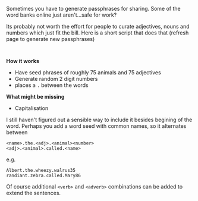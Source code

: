 
Sometimes you have to generate passphrases for sharing. Some of the word banks online just aren't...safe for work?

Its probably not worth the effort for people to curate adjectives, nouns and numbers which just fit the bill. Here is a short script that does that (refresh page to generate new passphrases)


<pre><p id="demo"></p></pre>

**How it works**

- Have seed phrases of roughly 75 animals and 75 adjectives
- Generate random 2 digit numbers
- places a `.` between the words

**What might be missing**

- Capitalisation

I still haven't figured out a sensible way to include it besides begining of the word. Perhaps you add a word seed with common names, so it alternates between

```
<name>.the.<adj>.<animal><number>
<adj>.<animal>.called.<name>
```

e.g. 

```
Albert.the.wheezy.walrus35
randiant.zebra.called.Mary86
```

Of course additional `<verb>` and `<adverb>` combinations can be added to extend the sentences. 


<script>
function generateNumber() {
return String(Math.floor(Math.random() * 10));
}

function selectRandomElement(items) {
return items[Math.floor(Math.random() * items.length)]
}

const numLen = 2;
const animals = ["albatross", "antelope", "alligator",  "bear", "blackbird", "bison", "camel", "cat", "chicken", "deer", "dog", "duck", "eagle", "elephant", "emu", "falcon", "flamingo", "frog", "giraffe", "goat", "gecko", "horse", "hummingbird", "hyena", "iguana", "ibis", "impala", "jackal", "jaguar", "jellyfish", "kangaroo", "kingfisher", "kiwi", "lion", "leopard", "lobster", "monkey", "macaw", "moose", "narwhal", "nightingale", "numbat", "owl", "octopus", "otter", "pig", "pelican", "panther", "quail", "quokka", "quoll", "rooster", "racoon", "raven", "shark", "salamander", "seal", "tiger", "turkey", "turtle", "urchin", "umbrellabird", "uguisu", "vulture", "viper", "vervet", "walrus", "whale", "wombat", "xerus", "xantus", "xeme", "yak", "yellowjacket", "yellowfin", "zebra", "zigzag", "zebu"];
const adjectives = ["adept", "adventurous", "artistic", "beloved", "breezy", "buoyant", "calm", "collected", "cool", "daring", "delightful", "dusty", "earnest", "exemplary", "exuberant", "fabulous", "fantastic", "funny", "giddy", "gusty", "glamorous", "harmless", "husky", "happy", "idle", "industrious", "impressive", "jolly", "jumpy", "jazzy", "keen", "kindly", "karmic", "leafy", "loyal", "lyrical", "magical", "maverick", "marvelous", "naive", "nostalgic", "nautical", "observant", "ornate", "overjoyed", "passionate", "puffy", "pretty", "quick", "quaint", "quirky", "radiant", "royal", "red", "special", "starry", "swift", "talented", "trusty", "tranquil", "ultimate", "utter", "utopic", "velvety", "vivid", "virtual", "wistful", "wheezy", "witty", "yellow", "youthful", "yielding", "zany", "zesty", "zippy"];

var randomAnimal = selectRandomElement(animals);
var randomAdjective = selectRandomElement(adjectives);

var randNumString = '';
for (i = 0; i < numLen; i++) {
randNumString += String(generateNumber())
}

document.getElementById("demo").innerHTML = randomAdjective + '.' + randomAnimal + randNumString;
</script>
